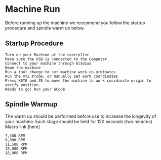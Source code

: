 # Machine Run

Before running up the machine we reccomend you follow the startup procedure and spindle warm up below.

## Startup Procedure
    Turn on your Machine at the controller
    Make sure the USB is connected to the Computer
    Connect to your machine through Gladius
    Home the machine
    Run a tool change to set machine work co-ordinates
    Run the XYZ Probe, or manually set work coordinates
    Press X0Y0 and Z0 to move the machine to work coordinate origin to verify position.
    Ready to go! Run your GCode

## Spindle Warmup
The warm up should be performed before use to increase the longevity of your machine. Each stage should be held for 120 seconds (two minutes). Macro link [here]

    7,500 RPM
    9,000 RPM
    11,500 RPM
    15,000 RPM
    18,000 RPM



